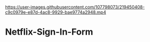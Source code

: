 


https://user-images.githubusercontent.com/107798073/219450408-c9c0979e-e87d-4ac8-9929-bae9774a2948.mp4

# Netflix-Sign-In-Form
